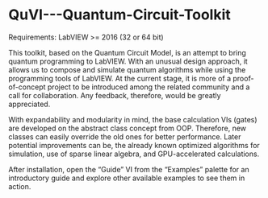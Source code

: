 # QuVI---Quantum-Circuit-Toolkit

Requirements:
LabVIEW >= 2016 (32 or 64 bit)

This toolkit, based on the Quantum Circuit Model, is an attempt to bring quantum programming to LabVIEW. With an unusual design approach, it allows us to compose and simulate quantum algorithms while using the programming tools of LabVIEW. At the current stage, it is more of a proof-of-concept project to be introduced among the related community and a call for collaboration.  Any feedback, therefore, would be greatly appreciated. 

With expandability and modularity in mind, the base calculation VIs (gates) are developed on the abstract class concept from OOP. Therefore, new classes can easily override the old ones for better performance. Later potential improvements can be, the already known optimized algorithms for simulation, use of sparse linear algebra, and GPU-accelerated calculations. 


After installation, open the “Guide” VI from the “Examples” palette for an introductory guide and explore other available examples to see them in action.  
